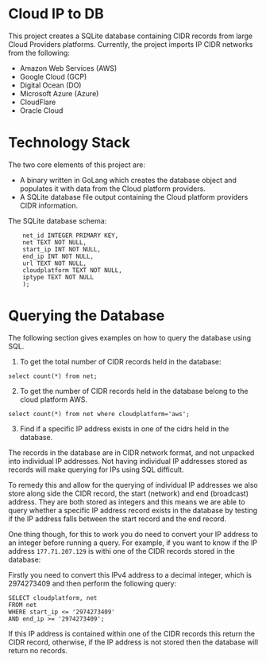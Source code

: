 # Cloud IP to DB
This project creates a SQLite database containing CIDR records from large Cloud Providers platforms. Currently, the project imports IP CIDR networks from the following:

- Amazon Web Services (AWS)
- Google Cloud (GCP)
- Digital Ocean (DO)
- Microsoft Azure (Azure)
- CloudFlare
- Oracle Cloud

# Technology Stack

The two core elements of this project are:
 - A binary written in GoLang which creates the database object and populates it with data from the Cloud platform providers.
 - A SQLite database file output containing the Cloud platform providers CIDR information.

The SQLite database schema:

```CREATE TABLE IF NOT EXISTS net (
 	net_id INTEGER PRIMARY KEY,
 	net TEXT NOT NULL,
 	start_ip INT NOT NULL,
 	end_ip INT NOT NULL,
 	url TEXT NOT NULL,
 	cloudplatform TEXT NOT NULL,
 	iptype TEXT NOT NULL
 	);
 ```

# Querying the Database
The following section gives examples on how to query the database using SQL.

1. To get the total number of CIDR records held in the database:

```
select count(*) from net;
```

2. To get the number of CIDR records held in the database belong to the cloud platform AWS.

```
select count(*) from net where cloudplatform='aws';
```
3. Find if a specific IP address exists in one of the cidrs held in the database.

The records in the database are in CIDR network format, and not unpacked into individual IP addresses. Not having individual IP addresses stored as records will make querying for IPs using SQL difficult.

To remedy this and allow for the querying of individual IP addresses we also store along side the CIDR record, the start (network) and end (broadcast) address. They are both stored as integers and this means we are able to query whether a specific IP address record exists in the database by testing if the IP address falls between the start record and the end record.

One thing though, for this to work you do need to convert your IP address to an integer before running a query. 
For example, if you want to know if the IP address `177.71.207.129` is withi one of the CIDR records stored in the database:

Firstly you need to convert this IPv4 address to a decimal integer, which is 2974273409 and then perform the following query:

```
SELECT cloudplatform, net 
FROM net 
WHERE start_ip <= '2974273409'
AND end_ip >= '2974273409';
```
If this IP address is contained within one of the CIDR records this return the CIDR record, otherwise, if the IP address is not stored then the database will return no records.


